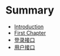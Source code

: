 # Summary

* [Introduction](README.md)
* [First Chapter](chapter1.md)
* [登录接口](yong-hu-jie-kou.md)
* [用户接口](yong-hu-jie-kou.md)

